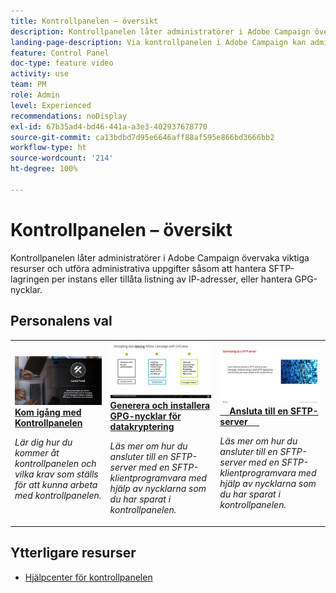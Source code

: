 ```yaml
---
title: Kontrollpanelen – översikt
description: Kontrollpanelen låter administratörer i Adobe Campaign övervaka viktiga resurser och utföra administrativa uppgifter såsom att hantera SFTP-lagringen per instans eller tillåta listning av IP-adresser, eller hantera GPG-nycklar.
landing-page-description: Via kontrollpanelen i Adobe Campaign kan administratörer i Adobe Campaign övervaka viktiga resurser och utföra administrativa uppgifter såsom att hantera SFTP-lagring per instans, tillåta listning av IP-adresser eller hantera GPG-nycklar.
feature: Control Panel
doc-type: feature video
activity: use
team: PM
role: Admin
level: Experienced
recommendations: noDisplay
exl-id: 67b35ad4-bd46-441a-a3e3-402937678770
source-git-commit: ca13bdbd7d95e6646aff88af595e866bd3666bb2
workflow-type: ht
source-wordcount: '214'
ht-degree: 100%

---
```


# Kontrollpanelen – översikt

Kontrollpanelen låter administratörer i Adobe Campaign övervaka viktiga resurser och utföra administrativa uppgifter såsom att hantera SFTP-lagringen per instans eller tillåta listning av IP-adresser, eller hantera GPG-nycklar.

## Personalens val

<table>
<tr>
<td>
    <a href="./get-started.md">
      <img alt="Ansluta till en SFTP-server" src="./assets/kt-6385.jpg" />
    </a>
    <div>
      <a href="./get-started.md">
    <strong>Kom igång med Kontrollpanelen</strong>
    </a>
    </div>
    <p>
    <em>Lär dig hur du kommer åt kontrollpanelen och vilka krav som ställs för att kunna arbeta med kontrollpanelen. </em>
    <p>
  </td>
  <td>
    <a href="./instance-settings/gpg-key-management/generate-and-install-gpg-keys.md">
      <img alt="Ansluta till en SFTP-server" src="./assets/36386.jpg" />
    </a>
    <div>
      <a href="./instance-settings/gpg-key-management/generate-and-install-gpg-keys.md">
    <strong>Generera och installera GPG-nycklar för datakryptering</strong>
    </a>
    </div>
    <p>
    <em>Läs mer om hur du ansluter till en SFTP-server med en SFTP-klientprogramvara med hjälp av nycklarna som du har sparat i kontrollpanelen. </em>
    <p>
  </td>
  <td>
    <a href="./sftp-management/connect-to-sftp-server.md">
      <img alt="Ansluta till en SFTP-server" src="./assets/27263.jpg" />
    </a>
    <div>
      <a href="./sftp-management/connect-to-sftp-server.md">
    <strong>Ansluta till en SFTP-server</strong>
    </a>
    </div>
    <p>
    <em>Läs mer om hur du ansluter till en SFTP-server med en SFTP-klientprogramvara med hjälp av nycklarna som du har sparat i kontrollpanelen. </em>
    <p>
  </td>
</tr>
</table>

## Ytterligare resurser

* [Hjälpcenter för kontrollpanelen](https://experienceleague.adobe.com/docs/control-panel/using/control-panel-home.html?lang=sv)
